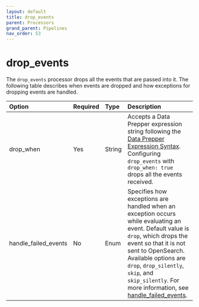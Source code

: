 ```yaml
---
layout: default
title: drop_events
parent: Processors
grand_parent: Pipelines
nav_order: 53
---
```


# drop_events

The `drop_events` processor drops all the events that are passed into it. The following table describes when events are dropped and how exceptions for dropping events are handled.

| Option               | Required | Type   | Description                                                                                                                                                                                                                                                                                                                                                                                                                               |
| :------------------- | :------- | :----- | :---------------------------------------------------------------------------------------------------------------------------------------------------------------------------------------------------------------------------------------------------------------------------------------------------------------------------------------------------------------------------------------------------------------------------------------- |
| drop_when            | Yes      | String | Accepts a Data Prepper expression string following the [Data Prepper Expression Syntax]({{site.url}}{{site.baseurl}}/data-prepper/pipelines/expression-syntax/). Configuring `drop_events` with `drop_when: true` drops all the events received.                                                                                                                                                                                          |
| handle_failed_events | No       | Enum   | Specifies how exceptions are handled when an exception occurs while evaluating an event. Default value is `drop`, which drops the event so that it is not sent to OpenSearch. Available options are `drop`, `drop_silently`, `skip`, and `skip_silently`. For more information, see [handle_failed_events](https://github.com/opensearch-project/data-prepper/tree/main/data-prepper-plugins/drop-events-processor#handle_failed_events). |

<!---## Configuration

Content will be added to this section.--->
